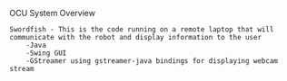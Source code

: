 OCU System Overview

    Swordfish - This is the code running on a remote laptop that will communicate with the robot and display information to the user
        -Java
        -Swing GUI
        -GStreamer using gstreamer-java bindings for displaying webcam stream
